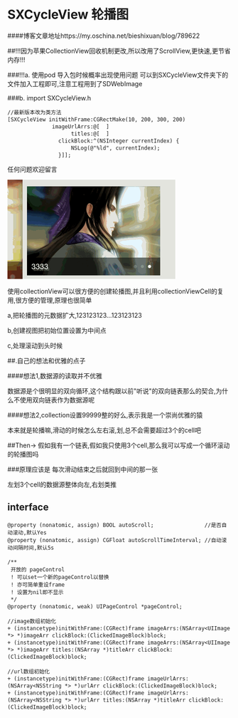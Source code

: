 # SXCycleView 轮播图

####博客文章地址https://my.oschina.net/bieshixuan/blog/789622

##!!!因为苹果CollectionView回收机制更改,所以改用了ScrollView,更快速,更节省内存!!!

###!!!a. 使用pod 导入包时候概率出现使用问题
可以到SXCycleView文件夹下的文件加入工程即可,注意工程用到了SDWebImage


###b. import SXCycleView.h

```
//最新版本改为类方法
[SXCycleView initWithFrame:CGRectMake(10, 200, 300, 200)
              imageUrlArrs:@[  ]
                    titles:@[  ]
                clickBlock:^(NSInteger currentIndex) {
                    NSLog(@"%ld", currentIndex);
                }]];
```

任何问题欢迎留言

![轮播图](Untitled.gif "轮播图")
 
  
   

使用collectionView可以很方便的创建轮播图,并且利用collectionViewCell的复用,很方便的管理,原理也很简单

a,把轮播图的元数据扩大,123123123...123123123

b,创建视图把初始位置设置为中间点

c,处理滚动到头时候


##.自己的想法和优雅的点子

####想法1,数据源的读取并不优雅

数据源是个很明显的双向循环,这个结构跟以前"听说"的双向链表那么的契合,为什么不使用双向链表作为数据源呢

####想法2,collection设置99999整的好么,表示我是一个崇尚优雅的猿

本来就是轮播嘛,滑动的时候怎么左右滚,划,总不会需要超过3个的cell吧

##Then->
假如我有一个链表,假如我只使用3个cell,那么我可以写成一个循环滚动的轮播图吗

###原理应该是
每次滑动结束之后就回到中间的那一张

左划3个cell的数据源整体向左,右划类推

## interface
```
@property (nonatomic, assign) BOOL autoScroll;                //是否自动滚动,默认Yes
@property (nonatomic, assign) CGFloat autoScrollTimeInterval; //自动滚动间隔时间,默认5s

/**
 开放的 pageControl
 ! 可以set一个新的pageControl以替换
 ! 亦可简单重设frame
 ! 设置为nil即不显示
 */
@property (nonatomic, weak) UIPageControl *pageControl;

//image数组初始化
+ (instancetype)initWithFrame:(CGRect)frame imageArrs:(NSArray<UIImage *> *)imageArr clickBlock:(ClickedImageBlock)block;
+ (instancetype)initWithFrame:(CGRect)frame imageArrs:(NSArray<UIImage *> *)imageArr titles:(NSArray *)titleArr clickBlock:(ClickedImageBlock)block;

//url数组初始化
+ (instancetype)initWithFrame:(CGRect)frame imageUrlArrs:(NSArray<NSString *> *)urlArr clickBlock:(ClickedImageBlock)block;
+ (instancetype)initWithFrame:(CGRect)frame imageUrlArrs:(NSArray<NSString *> *)urlArr titles:(NSArray *)titleArr clickBlock:(ClickedImageBlock)block;

```
